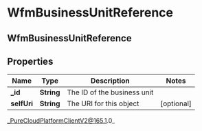 # WfmBusinessUnitReference

## WfmBusinessUnitReference

## Properties

|Name | Type | Description | Notes|
|------------ | ------------- | ------------- | -------------|
| **_id** | **String** | The ID of the business unit | |
| **selfUri** | **String** | The URI for this object | [optional] |



_PureCloudPlatformClientV2@165.1.0_
